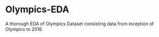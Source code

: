 # Olympics-EDA
A thorough EDA of Olympics Dataset consisting data from inception of Olympics to 2016.
